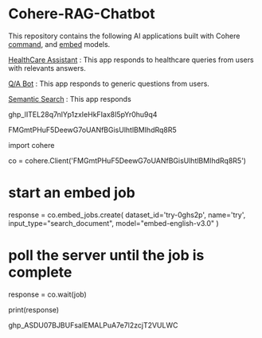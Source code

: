 # Cohere-RAG-Chatbot

This repository contains the following AI applications built with Cohere [command](https://cohere.com/command?_gl=1*1bccwue*_gcl_au*MTI0ODM1NjY2OS4xNzIwNjIxMjc1*_ga*NDg5MDI2MzAuMTcyMDYyMTI4MQ..*_ga_CRGS116RZS*MTcyMjU4MDUwNi40Ny4wLjE3MjI1ODA1MDYuNjAuMC4w), and [embed](https://cohere.com/embed?_gl=1*5gvy8z*_gcl_au*MTI0ODM1NjY2OS4xNzIwNjIxMjc1*_ga*NDg5MDI2MzAuMTcyMDYyMTI4MQ..*_ga_CRGS116RZS*MTcyMjU4MDYxMi40Ny4wLjE3MjI1ODA2MTIuNjAuMC4w) models.   

[HealthCare Assistant]() :  This app responds to healthcare queries from users with relevants answers. 

[Q/A Bot]() : This app responds to generic questions from users. 

[Semantic Search]() : This app responds 











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

FMGmtPHuF5DeewG7oUANfBGisUlhtlBMIhdRq8R5


import cohere

co = cohere.Client('FMGmtPHuF5DeewG7oUANfBGisUlhtlBMIhdRq8R5')

# start an embed job
response = co.embed_jobs.create(
    dataset_id='try-0ghs2p',
    name='try',
    input_type="search_document", 
    model="embed-english-v3.0"
)

# poll the server until the job is complete
response = co.wait(job)

print(response)

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
